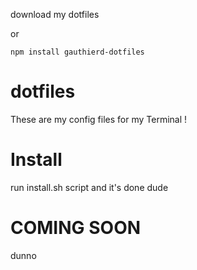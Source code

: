 
download my dotfiles

or

```code
npm install gauthierd-dotfiles
```

dotfiles
========

These are my config files for my Terminal !

Install
=======

run install.sh script and it's done dude

COMING SOON
===========

dunno
